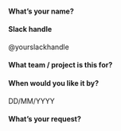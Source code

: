 <!--
  Please follow this template to request an icon.
  Any questions? Head over to #polaris-icons on Slack.
-->

#### What’s your name?


#### Slack handle
@yourslackhandle

#### What team / project is this for?


#### When would you like it by?
DD/MM/YYYY

#### What’s your request?
<!-- Please include any relevant images, size requirements etc. -->

